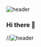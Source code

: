 
![header](https://capsule-render.vercel.app/api?type=waving&color=timeAuto&height=200&section=header&text=So0min's_world!&animation=twinkling%20render&fontSize=70)
### Hi there 👋

<!--
**kellyssm/kellyssm** is a ✨ _special_ ✨ repository because its `README.md` (this file) appears on your GitHub profile.

Here are some ideas to get you started:

- 🔭 I’m currently working on ...
- 🌱 I’m currently learning ...
- 👯 I’m looking to collaborate on ...
- 🤔 I’m looking for help with ...
- 💬 Ask me about ...
- 📫 How to reach me: ...
- 😄 Pronouns: ...
- ⚡ Fun fact: ...
-->
//![header](https://capsule-render.vercel.app/api?type=cylinder&color=timeAuto&height=100&section=header&text=Soomin's_world!&animation=blinking&fontSize=40)
